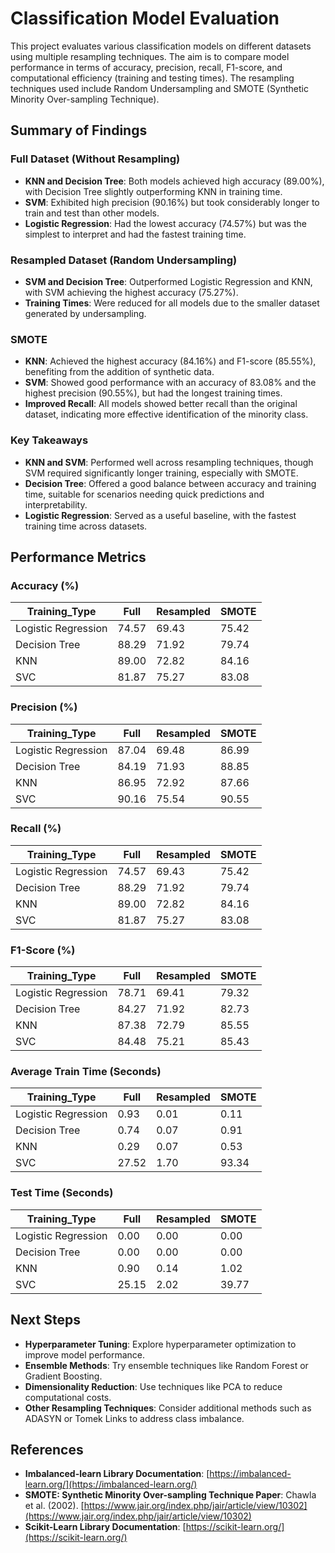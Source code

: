 # Classification Model Evaluation

This project evaluates various classification models on different datasets using multiple resampling techniques. The aim is to compare model performance in terms of accuracy, precision, recall, F1-score, and computational efficiency (training and testing times). The resampling techniques used include Random Undersampling and SMOTE (Synthetic Minority Over-sampling Technique).

## Summary of Findings

### Full Dataset (Without Resampling)
- **KNN and Decision Tree**: Both models achieved high accuracy (89.00%), with Decision Tree slightly outperforming KNN in training time.
- **SVM**: Exhibited high precision (90.16%) but took considerably longer to train and test than other models.
- **Logistic Regression**: Had the lowest accuracy (74.57%) but was the simplest to interpret and had the fastest training time.

### Resampled Dataset (Random Undersampling)
- **SVM and Decision Tree**: Outperformed Logistic Regression and KNN, with SVM achieving the highest accuracy (75.27%).
- **Training Times**: Were reduced for all models due to the smaller dataset generated by undersampling.

### SMOTE
- **KNN**: Achieved the highest accuracy (84.16%) and F1-score (85.55%), benefiting from the addition of synthetic data.
- **SVM**: Showed good performance with an accuracy of 83.08% and the highest precision (90.55%), but had the longest training times.
- **Improved Recall**: All models showed better recall than the original dataset, indicating more effective identification of the minority class.

### Key Takeaways
- **KNN and SVM**: Performed well across resampling techniques, though SVM required significantly longer training, especially with SMOTE.
- **Decision Tree**: Offered a good balance between accuracy and training time, suitable for scenarios needing quick predictions and interpretability.
- **Logistic Regression**: Served as a useful baseline, with the fastest training time across datasets.

## Performance Metrics

### Accuracy (%)
| Training_Type         | Full    | Resampled | SMOTE   |
|-----------------------|---------|-----------|---------|
| Logistic Regression   | 74.57   | 69.43     | 75.42   |
| Decision Tree         | 88.29   | 71.92     | 79.74   |
| KNN                   | 89.00   | 72.82     | 84.16   |
| SVC                   | 81.87   | 75.27     | 83.08   |

### Precision (%)
| Training_Type         | Full    | Resampled | SMOTE   |
|-----------------------|---------|-----------|---------|
| Logistic Regression   | 87.04   | 69.48     | 86.99   |
| Decision Tree         | 84.19   | 71.93     | 88.85   |
| KNN                   | 86.95   | 72.92     | 87.66   |
| SVC                   | 90.16   | 75.54     | 90.55   |

### Recall (%)
| Training_Type         | Full    | Resampled | SMOTE   |
|-----------------------|---------|-----------|---------|
| Logistic Regression   | 74.57   | 69.43     | 75.42   |
| Decision Tree         | 88.29   | 71.92     | 79.74   |
| KNN                   | 89.00   | 72.82     | 84.16   |
| SVC                   | 81.87   | 75.27     | 83.08   |

### F1-Score (%)
| Training_Type         | Full    | Resampled | SMOTE   |
|-----------------------|---------|-----------|---------|
| Logistic Regression   | 78.71   | 69.41     | 79.32   |
| Decision Tree         | 84.27   | 71.92     | 82.73   |
| KNN                   | 87.38   | 72.79     | 85.55   |
| SVC                   | 84.48   | 75.21     | 85.43   |

### Average Train Time (Seconds)
| Training_Type         | Full    | Resampled | SMOTE   |
|-----------------------|---------|-----------|---------|
| Logistic Regression   | 0.93    | 0.01      | 0.11    |
| Decision Tree         | 0.74    | 0.07      | 0.91    |
| KNN                   | 0.29    | 0.07      | 0.53    |
| SVC                   | 27.52   | 1.70      | 93.34   |

### Test Time (Seconds)
| Training_Type         | Full    | Resampled | SMOTE   |
|-----------------------|---------|-----------|---------|
| Logistic Regression   | 0.00    | 0.00      | 0.00    |
| Decision Tree         | 0.00    | 0.00      | 0.00    |
| KNN                   | 0.90    | 0.14      | 1.02    |
| SVC                   | 25.15   | 2.02      | 39.77   |

## Next Steps
- **Hyperparameter Tuning**: Explore hyperparameter optimization to improve model performance.
- **Ensemble Methods**: Try ensemble techniques like Random Forest or Gradient Boosting.
- **Dimensionality Reduction**: Use techniques like PCA to reduce computational costs.
- **Other Resampling Techniques**: Consider additional methods such as ADASYN or Tomek Links to address class imbalance.

## References
- **Imbalanced-learn Library Documentation**: [https://imbalanced-learn.org/](https://imbalanced-learn.org/)
- **SMOTE: Synthetic Minority Over-sampling Technique Paper**: Chawla et al. (2002). [https://www.jair.org/index.php/jair/article/view/10302](https://www.jair.org/index.php/jair/article/view/10302)
- **Scikit-Learn Library Documentation**: [https://scikit-learn.org/](https://scikit-learn.org/)